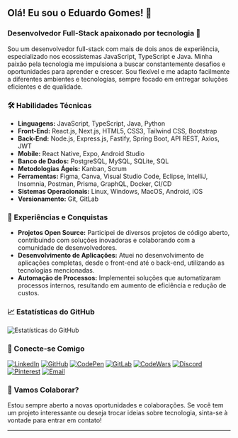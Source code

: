 ## Olá! Eu sou o Eduardo Gomes! 👋

### Desenvolvedor Full-Stack apaixonado por tecnologia 🚀

Sou um desenvolvedor full-stack com mais de dois anos de experiência, especializado nos ecossistemas JavaScript, TypeScript e Java. Minha paixão pela tecnologia me impulsiona a buscar constantemente desafios e oportunidades para aprender e crescer. Sou flexível e me adapto facilmente a diferentes ambientes e tecnologias, sempre focado em entregar soluções eficientes e de qualidade.

### 🛠️ Habilidades Técnicas

- **Linguagens:** JavaScript, TypeScript, Java, Python
- **Front-End:** React.js, Next.js, HTML5, CSS3, Tailwind CSS, Bootstrap
- **Back-End:** Node.js, Express.js, Fastify, Spring Boot, API REST, Axios, JWT
- **Mobile:** React Native, Expo, Android Studio
- **Banco de Dados:** PostgreSQL, MySQL, SQLite, SQL
- **Metodologias Ágeis:** Kanban, Scrum
- **Ferramentas:** Figma, Canva, Visual Studio Code, Eclipse, IntelliJ, Insomnia, Postman, Prisma, GraphQL, Docker, CI/CD
- **Sistemas Operacionais:** Linux, Windows, MacOS, Android, iOS
- **Versionamento:** Git, GitLab

### 🌟 Experiências e Conquistas

- **Projetos Open Source:** Participei de diversos projetos de código aberto, contribuindo com soluções inovadoras e colaborando com a comunidade de desenvolvedores.
- **Desenvolvimento de Aplicações:** Atuei no desenvolvimento de aplicações completas, desde o front-end até o back-end, utilizando as tecnologias mencionadas.
- **Automação de Processos:** Implementei soluções que automatizaram processos internos, resultando em aumento de eficiência e redução de custos.

### 📈 Estatísticas do GitHub

![Estatísticas do GitHub](https://github-readme-stats.vercel.app/api?username=Eduardo377&show_icons=true&theme=dark&include_all_commits=true&count_private=true)

### 🔗 Conecte-se Comigo

[![LinkedIn](https://img.shields.io/badge/LinkedIn-eduardogomes377-blue?style=flat-square&logo=linkedin)](https://www.linkedin.com/in/eduardogomes377/)
[![GitHub](https://img.shields.io/badge/GitHub-Eduardo377-lightgrey?style=flat-square&logo=github)](https://github.com/Eduardo377)
[![CodePen](https://img.shields.io/badge/CodePen-eduardo377-black?style=flat-square&logo=codepen)](https://codepen.io/eduardo377)
[![GitLab](https://img.shields.io/badge/GitLab-eduardo377-orange?style=flat-square&logo=gitlab)](https://gitlab.com/eduardo377)
[![CodeWars](https://img.shields.io/badge/CodeWars-eduardo377-red?style=flat-square&logo=codewars)](https://www.codewars.com/users/eduardo377)
[![Discord](https://img.shields.io/badge/Discord-8875-blue?style=flat-square&logo=discord)](https://discord.com/channels/#8875)
[![Pinterest](https://img.shields.io/badge/Pinterest-eduardojgomes-red?style=flat-square&logo=pinterest)](https://br.pinterest.com/eduardojgomes/)
[![Email](https://img.shields.io/badge/Email-eduardogomes377@gmail.com-red?style=flat-square&logo=gmail)](mailto:eduardogomes377@gmail.com)

### 🎯 Vamos Colaborar?

Estou sempre aberto a novas oportunidades e colaborações. Se você tem um projeto interessante ou deseja trocar ideias sobre tecnologia, sinta-se à vontade para entrar em contato!

---
